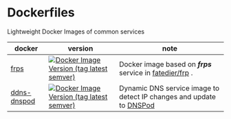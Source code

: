 # Dockerfiles

Lightweight Docker Images of common services

| docker                                                                   | version                                                                                                                                             | note                                                                                          |
| ------------------------------------------------------------------------ | --------------------------------------------------------------------------------------------------------------------------------------------------- | --------------------------------------------------------------------------------------------- |
| [frps](https://github.com/Neuz/Dockerfiles/tree/main/frps)               | [![Docker Image Version (tag latest semver)](https://img.shields.io/docker/v/neuznet/frps/latest)](https://hub.docker.com/r/neuznet/frps)               | Docker image based on ***frps*** service in [fatedier/frp](https://github.com/fatedier/frp) . |
| [ddns-dnspod](https://github.com/Neuz/Dockerfiles/tree/main/ddns-dnspod) | [![Docker Image Version (tag latest semver)](https://img.shields.io/docker/v/neuznet/ddns-dnspod/latest)](https://hub.docker.com/r/neuznet/ddns-dnspod) | Dynamic DNS service image to detect IP changes and update to [DNSPod](https://www.dnspod.cn/) |